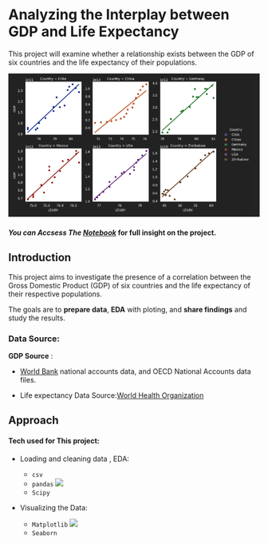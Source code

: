 
# Analyzing the Interplay between GDP and Life Expectancy

This project will examine whether a relationship exists between the GDP of six countries and the life expectancy of their populations. 

![](https://github.com/hsalnasi/Life-Expectancy-and-GDP-Analysis/blob/main/visual.png)

#### *You can Accsess The [Notebook](life_expectancy_gdp.ipynb)*   for full insight on the project.







## Introduction

This project aims to investigate the presence of a correlation between the Gross Domestic Product (GDP) of six countries and the life expectancy of their respective populations.

The goals are to **prepare data**, **EDA** with ploting, and **share findings** and study the results.


### Data Source:
**GDP Source** :
- [World Bank](https://data.worldbank.org/indicator/NY.GDP.MKTP.CD) national accounts data, and OECD National Accounts data files.

- Life expectancy Data Source:[World Health Organization](http://apps.who.int/gho/data/node.main.688)

## Approach 

#### Tech used for This project:
- Loading and cleaning data , EDA:
    - `csv` 
    - `pandas`  ![]('pandas_logo.svg.png')
    - `Scipy`  

- Visualizing the Data:
    - `Matplotlib` ![]('matplotlib.png')
    - `Seaborn`




